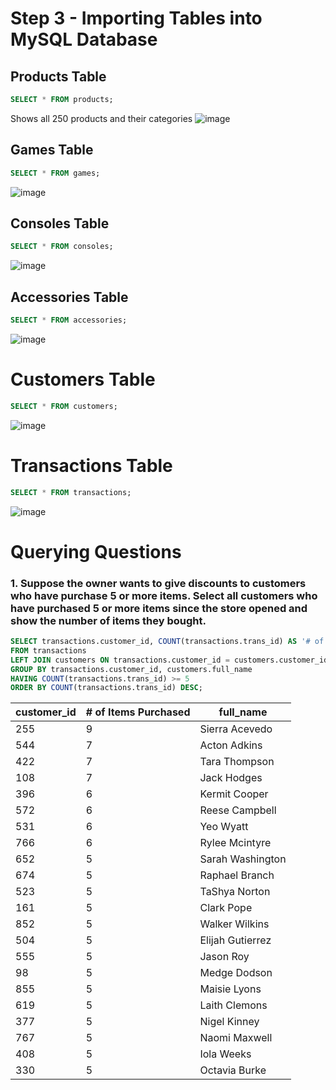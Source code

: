 # Step 3 - Importing Tables into MySQL Database
## Products Table
```sql
SELECT * FROM products;
```
Shows all 250 products and their categories
![image](https://github.com/Datarianna/Video-Game-Store-Database-and-Analysis/assets/138058039/a7074e65-9687-4665-8adb-7b661077c6cf)

## Games Table
```sql
SELECT * FROM games;
```
![image](https://github.com/Datarianna/Video-Game-Store-Database-and-Analysis/assets/138058039/11d60ec3-5cf8-4d54-9cbe-1b735f9eb33a)

## Consoles Table
```sql
SELECT * FROM consoles;
```
![image](https://github.com/Datarianna/Video-Game-Store-Database-and-Analysis/assets/138058039/bf9905e0-e47b-416d-81af-400a08002ca5)

## Accessories Table
```sql
SELECT * FROM accessories;
```
![image](https://github.com/Datarianna/Video-Game-Store-Database-and-Analysis/assets/138058039/45a95c27-5084-46b2-bacf-dea80ef996cf)

# Customers Table
```sql
SELECT * FROM customers;
```
![image](https://github.com/Datarianna/Video-Game-Store-Database-and-Analysis/assets/138058039/ba035640-818f-418e-ad05-603fbfe928fa)

# Transactions Table
```sql
SELECT * FROM transactions;
```
![image](https://github.com/Datarianna/Video-Game-Store-Database-and-Analysis/assets/138058039/bd314012-5300-4240-a889-c32d0618887b)

# Querying Questions
### 1. Suppose the owner wants to give discounts to customers who have purchase 5 or more items. Select all customers who have purchased 5 or more items since the store opened and show the number of items they bought.
```sql
SELECT transactions.customer_id, COUNT(transactions.trans_id) AS '# of Items Purchased', customers.full_name
FROM transactions
LEFT JOIN customers ON transactions.customer_id = customers.customer_id
GROUP BY transactions.customer_id, customers.full_name
HAVING COUNT(transactions.trans_id) >= 5
ORDER BY COUNT(transactions.trans_id) DESC;
```

|customer_id|# of Items Purchased|full_name|
| --- | - | ---------------- |
| 255 | 9 | Sierra Acevedo   |
| 544 | 7 | Acton Adkins     |
| 422 | 7 | Tara Thompson    |
| 108 | 7 | Jack Hodges      |
| 396 | 6 | Kermit Cooper    |
| 572 | 6 | Reese Campbell   |
| 531 | 6 | Yeo Wyatt        |
| 766 | 6 | Rylee Mcintyre   |
| 652 | 5 | Sarah Washington |
| 674 | 5 | Raphael Branch   |
| 523 | 5 | TaShya Norton    |
| 161 | 5 | Clark Pope       |
| 852 | 5 | Walker Wilkins   |
| 504 | 5 | Elijah Gutierrez |
| 555 | 5 | Jason Roy        |
| 98  | 5 | Medge Dodson     |
| 855 | 5 | Maisie Lyons     |
| 619 | 5 | Laith Clemons    |
| 377 | 5 | Nigel Kinney     |
| 767 | 5 | Naomi Maxwell    |
| 408 | 5 | Iola Weeks       |
| 330 | 5 | Octavia Burke    |
